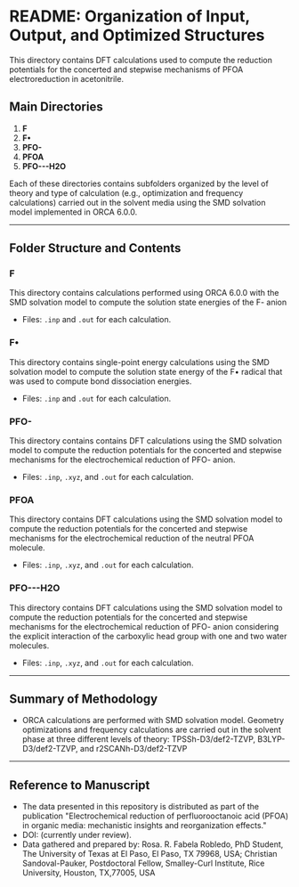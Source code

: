 # README: Organization of Input, Output, and Optimized Structures

This directory contains DFT calculations used to compute the reduction potentials for the concerted and stepwise mechanisms of PFOA electroreduction in acetonitrile.

## **Main Directories**

1. **F**  
2. **F•**  
3. **PFO-**  
4. **PFOA**  
5. **PFO---H2O**  

Each of these directories contains subfolders organized by the level of theory and type of calculation (e.g., optimization and frequency calculations) carried out in the solvent media using the SMD solvation model implemented in ORCA 6.0.0.

---

## **Folder Structure and Contents**

### **F**
This directory contains calculations performed using ORCA 6.0.0 with the SMD solvation model to compute the solution state energies of the F- anion
- Files: `.inp` and `.out` for each calculation.

### **F•**
This directory contains single-point energy calculations using the SMD solvation model to compute the solution state energy of the F• radical that was used to compute bond dissociation energies.
- Files: `.inp` and `.out` for each calculation.

### **PFO-**
This directory contains contains DFT calculations using the SMD solvation model to compute the reduction potentials for the concerted and stepwise mechanisms for the electrochemical reduction of PFO- anion.
- Files: `.inp`, `.xyz`, and `.out` for each calculation.

### **PFOA**
This directory contains DFT calculations using the SMD solvation model to compute the reduction potentials for the concerted and stepwise mechanisms for the electrochemical reduction of the neutral PFOA molecule.
- Files: `.inp`, `.xyz`, and `.out` for each calculation.

### **PFO---H2O**
This directory contains DFT calculations using the SMD solvation model to compute the reduction potentials for the concerted and stepwise mechanisms for the electrochemical reduction of PFO- anion considering the explicit interaction of the carboxylic head group with one and two water molecules.
- Files: `.inp`, `.xyz`, and `.out` for each calculation.

---

## **Summary of Methodology**
- ORCA calculations are performed with SMD solvation model. Geometry optimizations and frequency calculations are carried out in the solvent phase at three different levels of theory:
  TPSSh-D3/def2-TZVP, B3LYP-D3/def2-TZVP, and r2SCANh-D3/def2-TZVP

---

## **Reference to Manuscript**
- The data presented in this repository is distributed as part of the publication "Electrochemical reduction  of perfluorooctanoic acid (PFOA) in organic media: mechanistic insights and reorganization effects."
- DOI: (currently under review).
- Data gathered and prepared by: Rosa. R. Fabela Robledo, PhD Student, The University of Texas at El Paso, El Paso, TX 79968, USA; Christian Sandoval-Pauker, Postdoctoral Fellow, Smalley-Curl Institute, Rice University, Houston, TX,77005, USA
